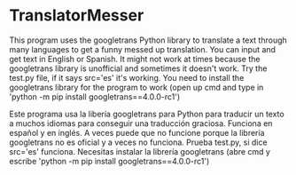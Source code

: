 # TranslatorMesser
This program uses the googletrans Python library to translate a text through many languages to get a funny messed up translation. You can input and get text in English or Spanish. It might not work at times because the googletrans library is unofficial and sometimes it doesn't work. Try the test.py file, if it says src='es' it's working.
You need to install the googletrans library for the program to work (open up cmd and type in 'python -m pip install googletrans==4.0.0-rc1')


Este programa usa la libería googletrans para Python para traducir un texto a muchos idiomas para conseguir una traducción graciosa. Funciona en español y en inglés. A veces puede que no funcione porque la librería googletrans no es oficial y a veces no funciona. Prueba test.py, si dice src='es' funciona.
Necesitas instalar la librería googletrans (abre cmd y escribe 'python -m pip install googletrans==4.0.0-rc1')
